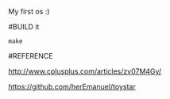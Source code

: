 My first os :)

#BUILD it

```
make
```

#REFERENCE

http://www.cplusplus.com/articles/zv07M4Gy/

https://github.com/herEmanuel/toystar
